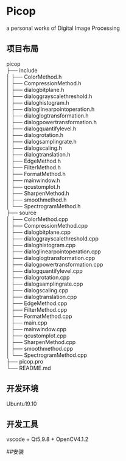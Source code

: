 # Picop

a personal works of Digital Image Processing

## 项目布局  
picop  
├── include  
│   ├── ColorMethod.h  
│   ├── CompressionMethod.h  
│   ├── dialogbitplane.h  
│   ├── dialoggrayscalethreshold.h  
│   ├── dialoghistogram.h  
│   ├── dialoglinearpointoperation.h  
│   ├── dialoglogtransformation.h  
│   ├── dialogpowertransformation.h  
│   ├── dialogquantifylevel.h  
│   ├── dialogrotation.h  
│   ├── dialogsamplingrate.h  
│   ├── dialogscaling.h  
│   ├── dialogtranslation.h  
│   ├── EdgeMethod.h  
│   ├── FilterMethod.h  
│   ├── FormatMethod.h  
│   ├── mainwindow.h      
│   ├── qcustomplot.h  
│   ├── SharpenMethod.h  
│   ├── smoothmethod.h  
│   └── SpectrogramMethod.h  
├── source  
│   ├── ColorMethod.cpp  
│   ├── CompressionMethod.cpp  
│   ├── dialogbitplane.cpp  
│   ├── dialoggrayscalethreshold.cpp  
│   ├── dialoghistogram.cpp  
│   ├── dialoglinearpointoperation.cpp  
│   ├── dialoglogtransformation.cpp  
│   ├── dialogpowertransformation.cpp  
│   ├── dialogquantifylevel.cpp  
│   ├── dialogrotation.cpp  
│   ├── dialogsamplingrate.cpp  
│   ├── dialogscaling.cpp  
│   ├── dialogtranslation.cpp  
│   ├── EdgeMethod.cpp  
│   ├── FilterMethod.cpp  
│   ├── FormatMethod.cpp  
│   ├── main.cpp  
│   ├── mainwindow.cpp  
│   ├── qcustomplot.cpp  
│   ├── SharpenMethod.cpp  
│   ├── smoothmethod.cpp  
│   └── SpectrogramMethod.cpp  
├── picop.pro  
└── README.md  

## 开发环境
Ubuntu19.10

## 开发工具
vscode + Qt5.9.8 + OpenCV4.1.2

##安装
